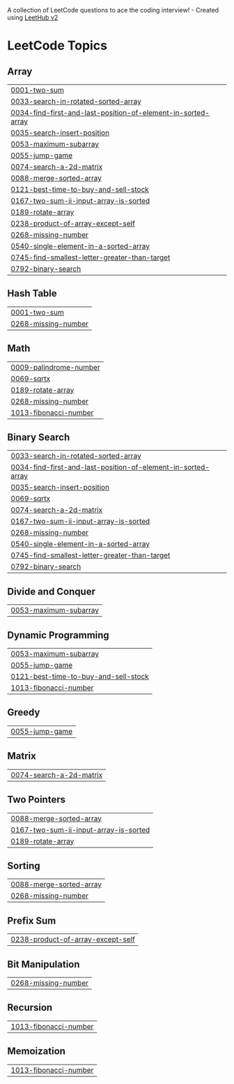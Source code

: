 A collection of LeetCode questions to ace the coding interview! - Created using [LeetHub v2](https://github.com/arunbhardwaj/LeetHub-2.0)
<!---LeetCode Topics Start-->
# LeetCode Topics
## Array
|  |
| ------- |
| [0001-two-sum](https://github.com/iamdmix/leetcode-progress/tree/master/0001-two-sum) |
| [0033-search-in-rotated-sorted-array](https://github.com/iamdmix/leetcode-progress/tree/master/0033-search-in-rotated-sorted-array) |
| [0034-find-first-and-last-position-of-element-in-sorted-array](https://github.com/iamdmix/leetcode-progress/tree/master/0034-find-first-and-last-position-of-element-in-sorted-array) |
| [0035-search-insert-position](https://github.com/iamdmix/leetcode-progress/tree/master/0035-search-insert-position) |
| [0053-maximum-subarray](https://github.com/iamdmix/leetcode-progress/tree/master/0053-maximum-subarray) |
| [0055-jump-game](https://github.com/iamdmix/leetcode-progress/tree/master/0055-jump-game) |
| [0074-search-a-2d-matrix](https://github.com/iamdmix/leetcode-progress/tree/master/0074-search-a-2d-matrix) |
| [0088-merge-sorted-array](https://github.com/iamdmix/leetcode-progress/tree/master/0088-merge-sorted-array) |
| [0121-best-time-to-buy-and-sell-stock](https://github.com/iamdmix/leetcode-progress/tree/master/0121-best-time-to-buy-and-sell-stock) |
| [0167-two-sum-ii-input-array-is-sorted](https://github.com/iamdmix/leetcode-progress/tree/master/0167-two-sum-ii-input-array-is-sorted) |
| [0189-rotate-array](https://github.com/iamdmix/leetcode-progress/tree/master/0189-rotate-array) |
| [0238-product-of-array-except-self](https://github.com/iamdmix/leetcode-progress/tree/master/0238-product-of-array-except-self) |
| [0268-missing-number](https://github.com/iamdmix/leetcode-progress/tree/master/0268-missing-number) |
| [0540-single-element-in-a-sorted-array](https://github.com/iamdmix/leetcode-progress/tree/master/0540-single-element-in-a-sorted-array) |
| [0745-find-smallest-letter-greater-than-target](https://github.com/iamdmix/leetcode-progress/tree/master/0745-find-smallest-letter-greater-than-target) |
| [0792-binary-search](https://github.com/iamdmix/leetcode-progress/tree/master/0792-binary-search) |
## Hash Table
|  |
| ------- |
| [0001-two-sum](https://github.com/iamdmix/leetcode-progress/tree/master/0001-two-sum) |
| [0268-missing-number](https://github.com/iamdmix/leetcode-progress/tree/master/0268-missing-number) |
## Math
|  |
| ------- |
| [0009-palindrome-number](https://github.com/iamdmix/leetcode-progress/tree/master/0009-palindrome-number) |
| [0069-sqrtx](https://github.com/iamdmix/leetcode-progress/tree/master/0069-sqrtx) |
| [0189-rotate-array](https://github.com/iamdmix/leetcode-progress/tree/master/0189-rotate-array) |
| [0268-missing-number](https://github.com/iamdmix/leetcode-progress/tree/master/0268-missing-number) |
| [1013-fibonacci-number](https://github.com/iamdmix/leetcode-progress/tree/master/1013-fibonacci-number) |
## Binary Search
|  |
| ------- |
| [0033-search-in-rotated-sorted-array](https://github.com/iamdmix/leetcode-progress/tree/master/0033-search-in-rotated-sorted-array) |
| [0034-find-first-and-last-position-of-element-in-sorted-array](https://github.com/iamdmix/leetcode-progress/tree/master/0034-find-first-and-last-position-of-element-in-sorted-array) |
| [0035-search-insert-position](https://github.com/iamdmix/leetcode-progress/tree/master/0035-search-insert-position) |
| [0069-sqrtx](https://github.com/iamdmix/leetcode-progress/tree/master/0069-sqrtx) |
| [0074-search-a-2d-matrix](https://github.com/iamdmix/leetcode-progress/tree/master/0074-search-a-2d-matrix) |
| [0167-two-sum-ii-input-array-is-sorted](https://github.com/iamdmix/leetcode-progress/tree/master/0167-two-sum-ii-input-array-is-sorted) |
| [0268-missing-number](https://github.com/iamdmix/leetcode-progress/tree/master/0268-missing-number) |
| [0540-single-element-in-a-sorted-array](https://github.com/iamdmix/leetcode-progress/tree/master/0540-single-element-in-a-sorted-array) |
| [0745-find-smallest-letter-greater-than-target](https://github.com/iamdmix/leetcode-progress/tree/master/0745-find-smallest-letter-greater-than-target) |
| [0792-binary-search](https://github.com/iamdmix/leetcode-progress/tree/master/0792-binary-search) |
## Divide and Conquer
|  |
| ------- |
| [0053-maximum-subarray](https://github.com/iamdmix/leetcode-progress/tree/master/0053-maximum-subarray) |
## Dynamic Programming
|  |
| ------- |
| [0053-maximum-subarray](https://github.com/iamdmix/leetcode-progress/tree/master/0053-maximum-subarray) |
| [0055-jump-game](https://github.com/iamdmix/leetcode-progress/tree/master/0055-jump-game) |
| [0121-best-time-to-buy-and-sell-stock](https://github.com/iamdmix/leetcode-progress/tree/master/0121-best-time-to-buy-and-sell-stock) |
| [1013-fibonacci-number](https://github.com/iamdmix/leetcode-progress/tree/master/1013-fibonacci-number) |
## Greedy
|  |
| ------- |
| [0055-jump-game](https://github.com/iamdmix/leetcode-progress/tree/master/0055-jump-game) |
## Matrix
|  |
| ------- |
| [0074-search-a-2d-matrix](https://github.com/iamdmix/leetcode-progress/tree/master/0074-search-a-2d-matrix) |
## Two Pointers
|  |
| ------- |
| [0088-merge-sorted-array](https://github.com/iamdmix/leetcode-progress/tree/master/0088-merge-sorted-array) |
| [0167-two-sum-ii-input-array-is-sorted](https://github.com/iamdmix/leetcode-progress/tree/master/0167-two-sum-ii-input-array-is-sorted) |
| [0189-rotate-array](https://github.com/iamdmix/leetcode-progress/tree/master/0189-rotate-array) |
## Sorting
|  |
| ------- |
| [0088-merge-sorted-array](https://github.com/iamdmix/leetcode-progress/tree/master/0088-merge-sorted-array) |
| [0268-missing-number](https://github.com/iamdmix/leetcode-progress/tree/master/0268-missing-number) |
## Prefix Sum
|  |
| ------- |
| [0238-product-of-array-except-self](https://github.com/iamdmix/leetcode-progress/tree/master/0238-product-of-array-except-self) |
## Bit Manipulation
|  |
| ------- |
| [0268-missing-number](https://github.com/iamdmix/leetcode-progress/tree/master/0268-missing-number) |
## Recursion
|  |
| ------- |
| [1013-fibonacci-number](https://github.com/iamdmix/leetcode-progress/tree/master/1013-fibonacci-number) |
## Memoization
|  |
| ------- |
| [1013-fibonacci-number](https://github.com/iamdmix/leetcode-progress/tree/master/1013-fibonacci-number) |
<!---LeetCode Topics End-->